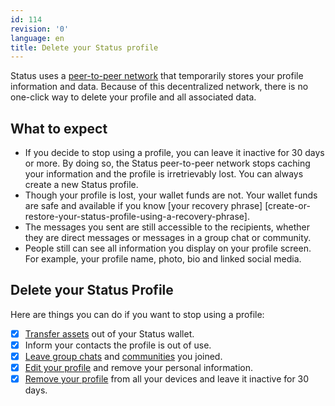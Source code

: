 ```yaml
---
id: 114
revision: '0'
language: en
title: Delete your Status profile
---
```


Status uses a [peer-to-peer network](../messaging-and-web3-browser/about-status-messages#peer-to-peer-messaging.md) that temporarily stores your profile information and data. Because of this decentralized network, there is no one-click way to delete your profile and all associated data.

## What to expect

- If you decide to stop using a profile, you can leave it inactive for 30 days or more. By doing so, the Status peer-to-peer network stops caching your information and the profile is irretrievably lost. You can always create a new Status profile.
- Though your profile is lost, your wallet funds are not. Your wallet funds are safe and available if you know [your recovery phrase] [create-or-restore-your-status-profile-using-a-recovery-phrase].
- The messages you sent are still accessible to the recipients, whether they are direct messages or messages in a group chat or community.
- People still can see all information you display on your profile screen. For example, your profile name, photo, bio and linked social media.

## Delete your Status Profile

Here are things you can do if you want to stop using a profile:

- [x] [Transfer assets](../status-wallet/send-crypto.md) out of your Status wallet.
- [x] Inform your contacts the profile is out of use.
- [x] [Leave group chats](../messaging-and-web3-browser/leave-a-group-chat.md) and [communities](../status-communities/leave-a-status-community.md) you joined.
- [x] [Edit your profile](../edit-your-profile.md) and remove your personal information.
- [x] [Remove your profile](./remove-a-status-profile-from-your-profile-list.md) from all your devices and leave it inactive for 30 days.
